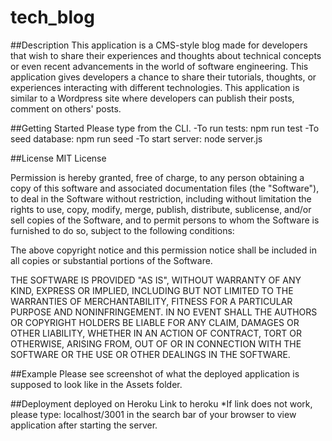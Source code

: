 # tech_blog
##Description This application is a CMS-style blog made for developers that wish to share their experiences and thoughts about technical concepts or even recent advancements in the world of software engineering. This application gives developers a chance to share their tutorials, thoughts, or experiences interacting with different technologies. This application is similar to a Wordpress site where developers can publish their posts, comment on others' posts.

##Getting Started Please type from the CLI. -To run tests: npm run test -To seed database: npm run seed -To start server: node server.js

##License MIT License

Permission is hereby granted, free of charge, to any person obtaining a copy of this software and associated documentation files (the "Software"), to deal in the Software without restriction, including without limitation the rights to use, copy, modify, merge, publish, distribute, sublicense, and/or sell copies of the Software, and to permit persons to whom the Software is furnished to do so, subject to the following conditions:

The above copyright notice and this permission notice shall be included in all copies or substantial portions of the Software.

THE SOFTWARE IS PROVIDED "AS IS", WITHOUT WARRANTY OF ANY KIND, EXPRESS OR IMPLIED, INCLUDING BUT NOT LIMITED TO THE WARRANTIES OF MERCHANTABILITY, FITNESS FOR A PARTICULAR PURPOSE AND NONINFRINGEMENT. IN NO EVENT SHALL THE AUTHORS OR COPYRIGHT HOLDERS BE LIABLE FOR ANY CLAIM, DAMAGES OR OTHER LIABILITY, WHETHER IN AN ACTION OF CONTRACT, TORT OR OTHERWISE, ARISING FROM, OUT OF OR IN CONNECTION WITH THE SOFTWARE OR THE USE OR OTHER DEALINGS IN THE SOFTWARE.

##Example Please see screenshot of what the deployed application is supposed to look like in the Assets folder.

##Deployment deployed on Heroku Link to heroku *If link does not work, please type: localhost/3001 in the search bar of your browser to view application after starting the server.
